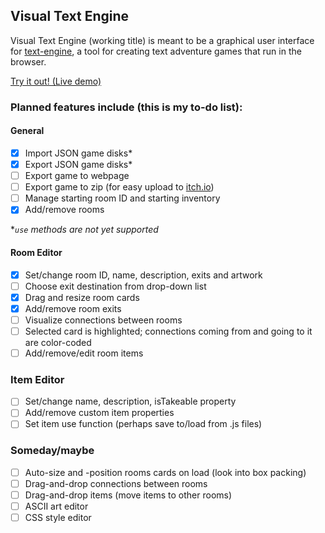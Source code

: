 ## Visual Text Engine

Visual Text Engine (working title) is meant to be a graphical user interface for [text-engine](https://www.github.com/okaybenji/text-engine), a tool for creating text adventure games that run in the browser.

[Try it out! (Live demo)](https://okaybenji.github.io/visual-text-engine/)

### Planned features include (this is my to-do list):

#### General
- [X] Import JSON game disks*
- [X] Export JSON game disks*
- [ ] Export game to webpage
- [ ] Export game to zip (for easy upload to [itch.io](https://itch.io))
- [ ] Manage starting room ID and starting inventory
- [X] Add/remove rooms

**`use` methods are not yet supported*

#### Room Editor
- [X] Set/change room ID, name, description, exits and artwork
- [ ] Choose exit destination from drop-down list
- [X] Drag and resize room cards
- [X] Add/remove room exits
- [ ] Visualize connections between rooms
- [ ] Selected card is highlighted; connections coming from and going to it are color-coded
- [ ] Add/remove/edit room items

### Item Editor
- [ ] Set/change name, description, isTakeable property
- [ ] Add/remove custom item properties
- [ ] Set item use function (perhaps save to/load from .js files)

### Someday/maybe
- [ ] Auto-size and -position rooms cards on load (look into box packing)
- [ ] Drag-and-drop connections between rooms
- [ ] Drag-and-drop items (move items to other rooms)
- [ ] ASCII art editor
- [ ] CSS style editor
